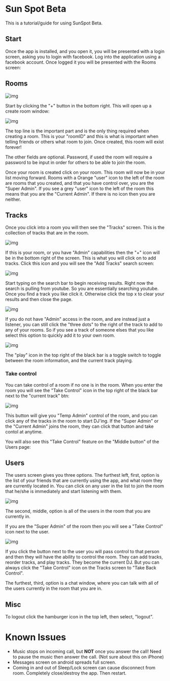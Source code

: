 # Sun Spot Beta

This is a tutorial/guide for using SunSpot Beta.

## Start

Once the app is installed, and you open it, you will be presented with a login screen, asking you to login with facebook. Log into the application using a facebook account. Once logged it you will be presented with the Rooms screen:


## Rooms

![img](https://raw.githubusercontent.com/i3i2uno/sspot/master/images/roomBlank.png)

Start by clicking the "+" button in the bottom right. This will open up a create room window:

![img](https://raw.githubusercontent.com/i3i2uno/sspot/master/images/createRoom.png)

The top line is the important part and is the only thing required when creating a room. This is your "roomID" and this is what is important when telling friends or others what room to join. Once created, this room will exist forever!

The other fields are optional. Password, if used the room will require a password to be input in order for others to be able to join the room.

Once your room is created click on your room. This room will now be in your list moving forward. Rooms with a Orange "user" icon to the left of the room are rooms that you created, and that you have control over, you are the "Super Admin". If you see a grey "user" icon to the left of the room this means that you are the "Current Admin". If there is no icon then you are neither.

## Tracks

Once you click into a room you will then see the "Tracks" screen. This is the collection of tracks that are in the room. 

![img](https://raw.githubusercontent.com/i3i2uno/sspot/master/images/tracks.png)

If this is your room, or you have "Admin" capabilities then the "+" icon will be in the bottom right of the screen. This is what you will click on to add tracks. Click this icon and you will see the "Add Tracks" search screen:

![img](https://raw.githubusercontent.com/i3i2uno/sspot/master/images/createTrack.png)

Start typing on the search bar to begin receiving results. Right now the search is pulling from youtube. So you are essentially searching youtube. Once you find a track you like click it. Otherwise click the top x to clear your results and then close the page.

![img](https://raw.githubusercontent.com/i3i2uno/sspot/master/images/trackSearch.png)

If you do not have "Admin" access in the room, and are instead just a listener, you can still click the "three dots" to the right of the track to add to any of your rooms. So if you see a track of someone elses that you like select this option to quickly add it to your own room.

![img](https://raw.githubusercontent.com/i3i2uno/sspot/master/images/takeControl.png)

The "play" icon in the top right of the black bar is a toggle switch to toggle between the room information, and the current track playing. 

### Take control

You can take control of a room if no one is in the room. When you enter the room you will see the "Take Control" icon in the top right of the black bar next to the "current track" btn:

![img](https://raw.githubusercontent.com/i3i2uno/sspot/master/images/takeControl.png)

This button will give you "Temp Admin" control of the room, and you can click any of the tracks in the room to start DJ'ing. If the "Super Admin" or the "Current Admin" joins the room, they can click that button and take contol at anytime.

You will also see this "Take Control" feature on the "Middle button" of the Users page:

## Users

The users screen gives you three options. The furthest left, first, option is the list of your friends that are currently using the app, and what room they are currently located in. You can click on any user in the list to join the room that he/she is immediately and start listening with them.

![img](https://raw.githubusercontent.com/i3i2uno/sspot/master/images/users.png)

The second, middle, option is all of the users in the room that you are currently in. 

If you are the "Super Admin" of the room then you will see a "Take Control" icon next to the user. 

![img](https://raw.githubusercontent.com/i3i2uno/sspot/master/images/userControl.png)

If you click the button next to the user you will pass control to that person and then they will have the ability to control the room. They can add tracks, reorder tracks, and play tracks. They become the current DJ. But you can always click the "Take Control" icon on the Tracks screen to "Take Back Control".

The furthest, third, option is a chat window, where you can talk with all of the users currently in the room that you are in.

## Misc

To logout click the hamburger icon in the top left, then select, "logout".

# Known Issues

* Music stops on incoming call, but __NOT__ once you answer the call! Need to pause the music then answer the call. (Not sure about this on iPhone)
* Messages screen on android spreads full screen.
* Coming in and out of Sleep/Lock screen can cause disconnect from room. Completely close/destroy the app. Then restart.
